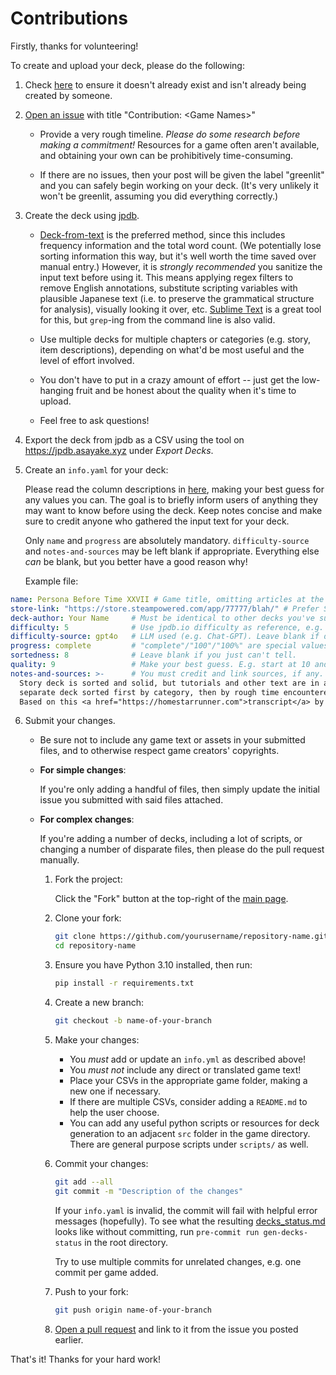 # Contributions

Firstly, thanks for volunteering!

To create and upload your deck, please do the following:

1. Check [here](decks_status.md) to ensure it doesn't already exist and isn't already being created by someone.

2. [Open an issue](https://github.com/philipguin/JpdbGameDecks/issues) with title "Contribution: \<Game Names\>"

    * Provide a very rough timeline. _Please do some research before making a commitment!_ Resources for a game often aren't available, and obtaining your own can be prohibitively time-consuming.

    * If there are no issues, then your post will be given the label "greenlit" and you can safely begin working on your deck. (It's very unlikely it won't be greenlit, assuming you did everything correctly.)

3. Create the deck using [jpdb](https://jpdb.io).

    * [Deck-from-text](https://jpdb.io/new_deck_from_text) is the preferred method, since this includes frequency information and the total word count.
     (We potentially lose sorting information this way, but it's well worth the time saved over manual entry.)
     However, it is _strongly recommended_ you sanitize the input text before using it.
     This means applying regex filters to remove English annotations, substitute scripting variables with plausible Japanese text (i.e. to preserve the grammatical structure for analysis), visually looking it over, etc.
     [Sublime Text](https://www.sublimetext.com/) is a great tool for this, but `grep`-ing from the command line is also valid.

    * Use multiple decks for multiple chapters or categories (e.g. story, item descriptions), depending on what'd be most useful and the level of effort involved.

    * You don't have to put in a crazy amount of effort -- just get the low-hanging fruit and be honest about the quality when it's time to upload.

    * Feel free to ask questions!

4. Export the deck from jpdb as a CSV using the tool on <https://jpdb.asayake.xyz> under _Export Decks_.

5. Create an `info.yaml` for your deck:

    Please read the column descriptions in [here](decks_status.md), making your best guess for any values you can.
    The goal is to briefly inform users of anything they may want to know before using the deck.
    Keep notes concise and make sure to credit anyone who gathered the input text for your deck.

    Only `name` and `progress` are absolutely mandatory.
    `difficulty-source` and `notes-and-sources` may be left blank if appropriate. 
    Everything else _can_ be blank, but you better have a good reason why!

    Example file:

```yaml
name: Persona Before Time XXVII # Game title, omitting articles at the beginning (like "The").
store-link: "https://store.steampowered.com/app/77777/blah/" # Prefer Steam, then GOG, then whatever legal source.
deck-author: Your Name     # Must be identical to other decks you've submitted.
difficulty: 5              # Use jpdb.io difficulty as reference, e.g. in Chat-GPT prompt.
difficulty-source: gpt4o   # LLM used (e.g. Chat-GPT). Leave blank if difficulty gauged without.
progress: complete         # "complete"/"100"/"100%" are special values, anything else is displayed with title in parenthesis.
sortedness: 8              # Leave blank if you just can't tell.
quality: 9                 # Make your best guess. E.g. start at 10 and deduct a point for every significant problem.
notes-and-sources: >-      # You must credit and link sources, if any. '>-' marks a multi-line string that removes newlines.
  Story deck is sorted and solid, but tutorials and other text are in a
  separate deck sorted first by category, then by rough time encountered.
  Based on this <a href="https://homestarrunner.com">transcript</a> by CoolGuy27.

```

6. Submit your changes.

    * Be sure not to include any game text or assets in your submitted files, and to otherwise respect game creators' copyrights.
    
    * __For simple changes__:

        If you're only adding a handful of files, then simply update the initial issue you submitted with said files attached.

    * __For complex changes__:

        If you're adding a number of decks, including a lot of scripts, or changing a number of disparate files, then please do the pull request manually.

        1. Fork the project:

            Click the "Fork" button at the top-right of the [main page](https://github.com/philipguin/JpdbGameDecks).

        2. Clone your fork:

            ```bash
            git clone https://github.com/yourusername/repository-name.git
            cd repository-name
            ```

        3. Ensure you have Python 3.10 installed, then run:

            ```bash
            pip install -r requirements.txt
            ```

        3. Create a new branch:

            ```bash
            git checkout -b name-of-your-branch
            ```

        4. Make your changes:

            * You *must* add or update an `info.yml` as described above!
            * You *must not* include any direct or translated game text!
            * Place your CSVs in the appropriate game folder, making a new one if necessary.
            * If there are multiple CSVs, consider adding a `README.md` to help the user choose.
            * You can add any useful python scripts or resources for deck generation to an adjacent `src` folder in the game directory.
                There are general purpose scripts under `scripts/` as well.

        5. Commit your changes:

            ```bash
            git add --all
            git commit -m "Description of the changes"
            ```

            If your `info.yaml` is invalid, the commit will fail with helpful error messages (hopefully).
            To see what the resulting [decks_status.md](decks_status.md) looks like without committing,
            run `pre-commit run gen-decks-status` in the root directory.

            Try to use multiple commits for unrelated changes, e.g. one commit per game added.

        6. Push to your fork:

            ```bash
            git push origin name-of-your-branch
            ```

        7. [Open a pull request](https://github.com/philipguin/JpdbGameDecks/pulls) and link to it from the issue you posted earlier.



That's it! Thanks for your hard work!